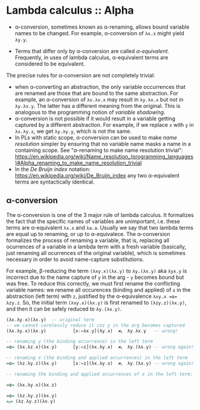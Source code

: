 # Lambda calculus :: Alpha

* α-conversion, sometimes known as α-renaming, allows bound variable names to be changed. For example, α-conversion of `λx.x` might yield `λy.y`.

* Terms that differ only by α-conversion are called *α-equivalent*. Frequently, in uses of lambda calculus, α-equivalent terms are considered to be equivalent.

The precise rules for α-conversion are not completely trivial:
- when α-converting an abstraction,
  the only variable occurrences that are renamed 
  are those that are bound to the same abstraction. 
  For example, 
  an α-conversion of `λx.λx.x` may result in `λy.λx.x` but not in `λy.λx.y`. The latter has a different meaning from the original. 
  This is analogous to the programming notion of *variable shadowing*.
- α-conversion is not possible if 
  it would result in a variable getting captured by a different abstraction. For example, 
  if we replace `x` with `y` in `λx.λy.x`, 
  we get `λy.λy.y`, which is not the same.
- In PLs with static scope, 
  α-conversion can be used to make *name resolution* simpler
  by ensuring that no variable name masks a name 
  in a containing scope.
  See "α-renaming to make name resolution trivial":
  https://en.wikipedia.org/wiki/Name_resolution_(programming_languages)#Alpha_renaming_to_make_name_resolution_trivial
- In the *De Bruijn index* notation: 
  https://en.wikipedia.org/wiki/De_Bruijn_index 
  any two α-equivalent terms are syntactically identical.



## α-conversion

The α-conversion is one of the 3 major rule of lambda calculus. It formalizes the fact that the specific names of variables are unimportant, i.e. these terms are α-equivalent `λx.x` and `λa.a`. Usually we say that two lambda terms are equal up to renaming, or up to α-equivalece. The α-conversion formalizes the process of renaming a variable, that is, replacing all ocurrences of a variable in a lambda term with a fresh variable (basically, just renaming all ocurrences of the original variable), which is sometimes necessary in order to avoid name-capture substitutions.

For example, β-reducing the term `(λxy.x)(λx.y)` to `λy.(λx.y)` aka `λyx.y` is incorrect due to the name capture of `y` in the arg - `y` becomes bound but was free. To reduce this correctly, we must first rename the conflicting variable names: we rename all occurences (binding and applied) of `x` in the abstraction (left term) with `z`, justified by the α-equivalence `λxy.x =α= λzy.z`. So, the initial term `(λxy.x)(λx.y)` is first renamed to `(λzy.z)(λx.y)`, and then it can be safely reduced to `λy.(λx.y)`.

```hs
(λx.λy.x)(λx.y)  -- original term
-- we cannot carelessly reduce it coz y in the arg becomes captured
(λx.λy.x)(λx.y)          [x:=λx.y](λy.x)  ≠ᵦ  λy.λx.y   -- wrong!

-- renaming y (the binding occurrence) in the left term
=α= (λx.λz.x)(λx.y)      [y:=z](λx.λy.x)  ≠ᵦ  λy.(λx.y) -- wrong again!

-- renaming x (the binding and applied occurrences) in the left term
=α= (λz.λy.z)(λx.y)      [x:=z](λx.λy.x)  ≠ᵦ  λy.(λx.y) -- wrong again!

-- renaming the binding and applied occurrences of x in the left term:

=α= (λx.λy.x)(λx.z)

=α= (λz.λy.z)(λx.y)
=ᵦ= (λz.λy.z)(λx.y)

```
